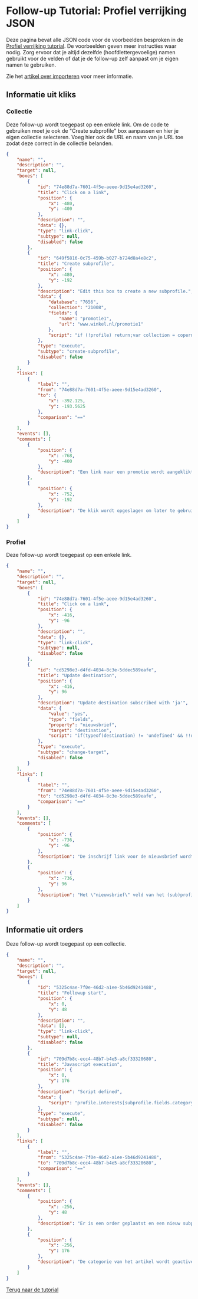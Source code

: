 # Follow-up Tutorial: Profiel verrijking JSON

Deze pagina bevat alle JSON code voor de voorbeelden besproken in de 
[Profiel verrijking tutorial](./campaign-tutorial-profile-enrichment). 
De voorbeelden geven meer instructies waar nodig. Zorg ervoor dat je 
altijd dezelfde (hoofdlettergevoelige) namen gebruikt voor de velden of 
dat je de follow-up zelf aanpast om je eigen namen te gebruiken.

Zie het [artikel over importeren](./followups-importing-exporting) voor meer informatie.

## Informatie uit kliks

### Collectie

Deze follow-up wordt toegepast op een enkele link. Om de code te gebruiken 
moet je ook de "Create subprofile" box aanpassen en hier je eigen collectie 
selecteren. Voeg hier ook de URL en naam van je URL toe zodat deze correct 
in de collectie belanden.

```json
{
    "name": "",
    "description": "",
    "target": null,
    "boxes": [
        {
            "id": "74e88d7a-7601-4f5e-aeee-9d15e4ad3260",
            "title": "Click on a link",
            "position": {
                "x": -480,
                "y": -400
            },
            "description": "",
            "data": {},
            "type": "link-click",
            "subtype": null,
            "disabled": false
        },
        {
            "id": "649f5816-0c75-459b-b027-b724d8a4e8c2",
            "title": "Create subprofile",
            "position": {
                "x": -480,
                "y": -192
            },
            "description": "Edit this box to create a new subprofile.",
            "data": {
                "database": "7656",
                "collection": "21008",
                "fields": {
                    "name": "promotie1",
                    "url": "www.winkel.nl/promotie1"
                },
                "script": "if (!profile) return;var collection = copernica.collection(21008);var subprofile = profile.createSubProfile(collection);if (subprofile) { subprofile.fields.name = \"promotion1\";subprofile.fields.date_clicked = \"\";subprofile.fields.url = \"www.store.com/promotion1\"; }"
            },
            "type": "execute",
            "subtype": "create-subprofile",
            "disabled": false
        }
    ],
    "links": [
        {
            "label": "",
            "from": "74e88d7a-7601-4f5e-aeee-9d15e4ad3260",
            "to": {
                "x": -392.125,
                "y": -193.5625
            },
            "comparison": "=="
        }
    ],
    "events": [],
    "comments": [
        {
            "position": {
                "x": -768,
                "y": -400
            },
            "description": "Een link naar een promotie wordt aangeklikt."
        },
        {
            "position": {
                "x": -752,
                "y": -192
            },
            "description": "De klik wordt opgeslagen om later te gebruiken."
        }
    ]
}
```

### Profiel

Deze follow-up wordt toegepast op een enkele link.

```json
{
    "name": "",
    "description": "",
    "target": null,
    "boxes": [
        {
            "id": "74e88d7a-7601-4f5e-aeee-9d15e4ad3260",
            "title": "Click on a link",
            "position": {
                "x": -416,
                "y": -96
            },
            "description": "",
            "data": {},
            "type": "link-click",
            "subtype": null,
            "disabled": false
        },
        {
            "id": "cd5298e3-d4fd-4034-8c3e-5ddec589eafe",
            "title": "Update destination",
            "position": {
                "x": -416,
                "y": 96
            },
            "description": "Update destination subscribed with 'ja'",
            "data": {
                "value": "yes",
                "type": "fields",
                "property": "nieuwsbrief",
                "target": "destination",
                "script": "if(typeof(destination) != 'undefined' && !!destination) { destination.fields.nieuwsbrief = 'ja'; }else if(typeof(subprofile) != 'undefined' && !!subprofile) { subprofile.fields.nieuwsbrief = 'ja'; }else if(typeof(profile) != 'undefined' && !!profile) { profile.fields.nieuwsbrief = 'ja'; }"
            },
            "type": "execute",
            "subtype": "change-target",
            "disabled": false
        }
    ],
    "links": [
        {
            "label": "",
            "from": "74e88d7a-7601-4f5e-aeee-9d15e4ad3260",
            "to": "cd5298e3-d4fd-4034-8c3e-5ddec589eafe",
            "comparison": "=="
        }
    ],
    "events": [],
    "comments": [
        {
            "position": {
                "x": -736,
                "y": -96
            },
            "description": "De inschrijf link voor de nieuwsbrief wordt aangeklikt."
        },
        {
            "position": {
                "x": -736,
                "y": 96
            },
            "description": "Het \"nieuwsbrief\" veld van het (sub)profiel wordt naar \"ja\" veranderd."
        }
    ]
}
```

## Informatie uit orders

Deze follow-up wordt toegepast op een collectie.

```json
{
    "name": "",
    "description": "",
    "target": null,
    "boxes": [
        {
            "id": "5325c4ae-7f0e-46d2-a1ee-5b46d9241488",
            "title": "Followup start",
            "position": {
                "x": 0,
                "y": 48
            },
            "description": "",
            "data": [],
            "type": "link-click",
            "subtype": null,
            "disabled": false
        },
        {
            "id": "709d7b8c-ecc4-48b7-b4e5-a8cf33320680",
            "title": "Javascript execution",
            "position": {
                "x": 0,
                "y": 176
            },
            "description": "Script defined",
            "data": {
                "script": "profile.interests[subprofile.fields.category] = true;"
            },
            "type": "execute",
            "subtype": null,
            "disabled": false
        }
    ],
    "links": [
        {
            "label": "",
            "from": "5325c4ae-7f0e-46d2-a1ee-5b46d9241488",
            "to": "709d7b8c-ecc4-48b7-b4e5-a8cf33320680",
            "comparison": "=="
        }
    ],
    "events": [],
    "comments": [
        {
            "position": {
                "x": -256,
                "y": 48
            },
            "description": "Er is een order geplaatst en een nieuw subprofiel aangemaakt."
        },
        {
            "position": {
                "x": -256,
                "y": 176
            },
            "description": "De categorie van het artikel wordt geactiveerd als interesse van de klant."
        }
    ]
}
```

[Terug naar de tutorial](./campaign-tutorial-profile-enrichment)
